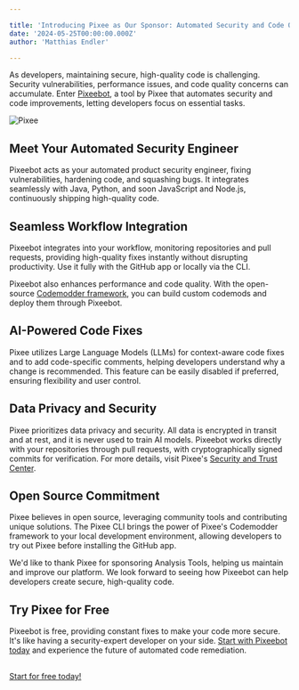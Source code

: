 ```yaml
---

title: 'Introducing Pixee as Our Sponsor: Automated Security and Code Quality with Pixeebot'
date: '2024-05-25T00:00:00.000Z'
author: 'Matthias Endler'

---
```


As developers, maintaining secure, high-quality code is challenging. Security vulnerabilities, performance issues, and code quality concerns can accumulate. Enter [Pixeebot](https://www.pixee.ai/), a tool by Pixee that automates security and code improvements, letting developers focus on essential tasks.

![Pixee](/assets/images/blog/pixee/pixeebot-review.svg)

## Meet Your Automated Security Engineer

Pixeebot acts as your automated product security engineer, fixing vulnerabilities, hardening code, and squashing bugs. It integrates seamlessly with Java, Python, and soon JavaScript and Node.js, continuously shipping high-quality code.

## Seamless Workflow Integration

Pixeebot integrates into your workflow, monitoring repositories and pull requests, providing high-quality fixes instantly without disrupting productivity. Use it fully with the GitHub app or locally via the CLI.

Pixeebot also enhances performance and code quality. With the open-source [Codemodder framework](/tool/codemodder), you can build custom codemods and deploy them through Pixeebot.

## AI-Powered Code Fixes

Pixee utilizes Large Language Models (LLMs) for context-aware code fixes and to add code-specific comments, helping developers understand why a change is recommended. This feature can be easily disabled if preferred, ensuring flexibility and user control.

## Data Privacy and Security

Pixee prioritizes data privacy and security. All data is encrypted in transit and at rest, and it is never used to train AI models. Pixeebot works directly with your repositories through pull requests, with cryptographically signed commits for verification. For more details, visit Pixee's [Security and Trust Center](https://www.pixee.ai/security).

## Open Source Commitment

Pixee believes in open source, leveraging community tools and contributing unique solutions. The Pixee CLI brings the power of Pixee's Codemodder framework to your local development environment, allowing developers to try out Pixee before installing the GitHub app.

We'd like to thank Pixee for sponsoring Analysis Tools, helping us maintain and improve our platform. We look forward to seeing how Pixeebot can help developers create secure, high-quality code.

## Try Pixee for Free

Pixeebot is free, providing constant fixes to make your code more secure. It's like having a security-expert developer on your side. [Start with Pixeebot today](https://www.pixee.ai?utm_source=analysis-tools&utm_medium=website&utm_campaign=oss_sponsoring) and experience the future of automated code remediation.

<div style="margin-top: 30px">
<a class="LinkButton_btn___uNra LinkButton_primary__4LAu8 LinkButton_normal__S7Dza" href="https://www.pixee.ai?utm_source=analysis-tools&utm_medium=website&utm_campaign=oss_sponsoring">Start for free today!</a>
</div>